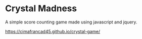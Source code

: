 # Crystal Madness
A simple score counting game made using javascript and jquery.

https://cimafrancad45.github.io/crystal-game/
